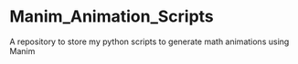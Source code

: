 # Manim_Animation_Scripts
A repository to store my python scripts to generate math animations using Manim
